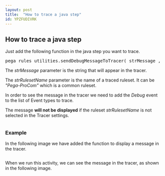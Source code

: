 ```yaml
---
layout: post
title:  "How to trace a java step"
id: YPZFUDIVRK
---
```


<h2>How to trace a java step</h2>

<p>Just add the following function in the java step you want to trace.</p>

<pre>pega_rules_utilities.sendDebugMessageToTracer( strMessage , strRulesetName );</pre>

<p>The <i>strMessage</i> parameter is the string that will appear in the tracer.</p>

<p>The <i>strRulesetName</i> parameter is the name of a traced ruleset. It can be <i>"Pega-ProCom"</i> which is a common ruleset.</p>

<div class="block important">
  In order to see the message in the tracer we need to add the <i>Debug</i> event to the list of Event types to trace.

  <img src="https://i.postimg.cc/x8zgKMP9/YPZFUDIVRK-Settings.png" alt="">

  </div>

<div class="block important">
  <p>The message <b>will not be displayed</b> if the ruleset <i>strRulesetName</i> is not selected in the Tracer settings.</p>

  <img src="https://i.postimg.cc/VLwLn4KH/YPZFUDIVRK-Rulesets.png" alt="">
</div>

<h3>Example</h3>

<p>In the following image we have added the function to display a message in the tracer.</p>

<img src="https://i.postimg.cc/zDKGy4Fg/YPZFUDIVRK-Java.png" alt="">

<p>When we run this activity, we can see the message in the tracer, as shown in the following image.</p>

<img src="https://i.postimg.cc/pXBVZ87V/YPZFUDIVRK-Message.png" alt="">

